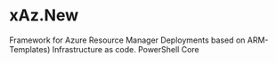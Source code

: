 # xAz.New

Framework for Azure Resource Manager Deployments based on ARM-Templates) Infrastructure as code. PowerShell Core
